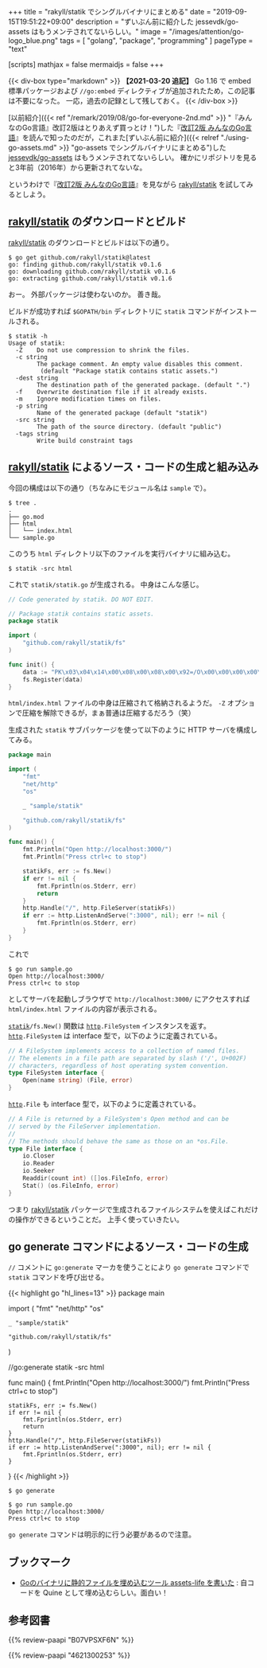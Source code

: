 +++
title = "rakyll/statik でシングルバイナリにまとめる"
date =  "2019-09-15T19:51:22+09:00"
description = "ずいぶん前に紹介した jessevdk/go-assets はもうメンテされてないらしい。"
image = "/images/attention/go-logo_blue.png"
tags = [ "golang", "package", "programming" ]
pageType = "text"

[scripts]
  mathjax = false
  mermaidjs = false
+++

{{< div-box type="markdown" >}}
**【2021-03-20 追記】**
Go 1.16 で embed 標準パッケージおよび `//go:embed` ディレクティブが追加されたため，この記事は不要になった。
一応，過去の記録として残しておく。
{{< /div-box >}}

[以前紹介]({{< ref "/remark/2019/08/go-for-everyone-2nd.md" >}} "『みんなのGo言語』改訂2版はとりあえず買っとけ！")した『[改訂2版 みんなのGo言語]』を読んで知ったのだが，これまた[ずいぶん前に紹介]({{< relref "./using-go-assets.md" >}} "go-assets でシングルバイナリにまとめる")した [jessevdk/go-assets] はもうメンテされてないらしい。
確かにリポジトリを見ると3年前（2016年）から更新されてないな。

というわけで『[改訂2版 みんなのGo言語]』を見ながら [rakyll/statik] を試してみるとしよう。

## [rakyll/statik] のダウンロードとビルド

[rakyll/statik] のダウンロードとビルドは以下の通り。

```text
$ go get github.com/rakyll/statik@latest
go: finding github.com/rakyll/statik v0.1.6
go: downloading github.com/rakyll/statik v0.1.6
go: extracting github.com/rakyll/statik v0.1.6
```

おー。
外部パッケージは使わないのか。
善き哉。

ビルドが成功すれば `$GOPATH/bin` ディレクトリに `statik` コマンドがインストールされる。

```text
$ statik -h
Usage of statik:
  -Z	Do not use compression to shrink the files.
  -c string
    	The package comment. An empty value disables this comment.
    	 (default "Package statik contains static assets.")
  -dest string
    	The destination path of the generated package. (default ".")
  -f	Overwrite destination file if it already exists.
  -m	Ignore modification times on files.
  -p string
    	Name of the generated package (default "statik")
  -src string
    	The path of the source directory. (default "public")
  -tags string
    	Write build constraint tags
```

## [rakyll/statik] によるソース・コードの生成と組み込み

今回の構成は以下の通り（ちなみにモジュール名は `sample` で）。

```text
$ tree .
.
├── go.mod
├── html
│   └── index.html
└── sample.go
```

このうち `html` ディレクトリ以下のファイルを実行バイナリに組み込む。

```text
$ statik -src html
```

これで `statik/statik.go` が生成される。
中身はこんな感じ。

```go
// Code generated by statik. DO NOT EDIT.

// Package statik contains static assets.
package statik

import (
	"github.com/rakyll/statik/fs"
)

func init() {
	data := "PK\x03\x04\x14\x00\x08\x00\x08\x00\x92=/O\x00\x00\x00\x00\x00\x00\x00\x00\x00\x00\x00\x00\n\x00	\x00index.htmlUT\x05\x00\x01\xe5\xeb}]\\\x8e1\xcb\xc2@\x0c@\xe7\xaf\xbf\xe2z\xf3W\x8a\x9bC\xae\x8b\nn:\x08\xe2\x18\xef\"\x0d\xa4w\xa5\x8d-\xfe{i\x0f\x1d\x9cB^\x1e\xe1A\xb9?\xed.\xb7\xf3\xc1\xb4\xdaIS\xc0g\x10\x86\xa6\xf8\x83\x8e\x14\x8doq\x18I\x9d}\xea\xa3\xda\xda/\x8f\xd8\x91\xb3\x13\xd3\xdc\xa7A\xad\xf1)*Euv\xe6\xa0\xad\x0b4\xb1\xa7j]\xfe\x0dGVF\xa9F\x8fBn\xb3~QV\xa1\xe6H\"\xc9\\\xd3 \xa1\x84:\xb3\x02\xea\x9c\x00\xf7\x14^\x8b\xdb\xffx\xfd\xe2\xe4#\xd4k\xf5;\x00\x00\xff\xffPK\x07\x08\x13\xf25U\x97\x00\x00\x00\xcc\x00\x00\x00PK\x01\x02\x14\x03\x14\x00\x08\x00\x08\x00\x92=/O\x13\xf25U\x97\x00\x00\x00\xcc\x00\x00\x00\n\x00	\x00\x00\x00\x00\x00\x00\x00\x00\x00\xa4\x81\x00\x00\x00\x00index.htmlUT\x05\x00\x01\xe5\xeb}]PK\x05\x06\x00\x00\x00\x00\x01\x00\x01\x00A\x00\x00\x00\xd8\x00\x00\x00\x00\x00"
	fs.Register(data)
}
```

`html/index.html` ファイルの中身は圧縮されて格納されるようだ。
`-Z` オプションで圧縮を解除できるが，まぁ普通は圧縮するだろう（笑）

生成された `statik` サブパッケージを使って以下のように HTTP サーバを構成してみる。

```go
package main

import (
	"fmt"
	"net/http"
	"os"

	_ "sample/statik"

	"github.com/rakyll/statik/fs"
)

func main() {
	fmt.Println("Open http://localhost:3000/")
	fmt.Println("Press ctrl+c to stop")

	statikFs, err := fs.New()
	if err != nil {
		fmt.Fprintln(os.Stderr, err)
		return
	}
	http.Handle("/", http.FileServer(statikFs))
	if err := http.ListenAndServe(":3000", nil); err != nil {
		fmt.Fprintln(os.Stderr, err)
	}
}
```

これで

```text
$ go run sample.go 
Open http://localhost:3000/
Press ctrl+c to stop
```

としてサーバを起動しブラウザで `http://localhost:3000/` にアクセスすれば `html/index.html` ファイルの内容が表示される。

[`statik`]`/fs.New()` 関数は [`http`]`.FileSystem` インスタンスを返す。 
[`http`]`.FileSystem` は interface 型で，以下のように定義されている。

```go
// A FileSystem implements access to a collection of named files.
// The elements in a file path are separated by slash ('/', U+002F)
// characters, regardless of host operating system convention.
type FileSystem interface {
	Open(name string) (File, error)
}
```

[`http`]`.File` も interface 型で，以下のように定義されている。

```go
// A File is returned by a FileSystem's Open method and can be
// served by the FileServer implementation.
//
// The methods should behave the same as those on an *os.File.
type File interface {
	io.Closer
	io.Reader
	io.Seeker
	Readdir(count int) ([]os.FileInfo, error)
	Stat() (os.FileInfo, error)
}
```

つまり [rakyll/statik] パッケージで生成されるファイルシステムを使えばこれだけの操作ができるということだ。
上手く使っていきたい。

## go generate コマンドによるソース・コードの生成

 `//` コメントに `go:generate` マーカを使うことにより `go generate` コマンドで `statik` コマンドを呼び出せる。

 {{< highlight go "hl_lines=13" >}}
 package main

 import (
 	"fmt"
 	"net/http"
 	"os"

 	_ "sample/statik"

 	"github.com/rakyll/statik/fs"
 )

 //go:generate statik -src html

 func main() {
 	fmt.Println("Open http://localhost:3000/")
 	fmt.Println("Press ctrl+c to stop")

 	statikFs, err := fs.New()
 	if err != nil {
 		fmt.Fprintln(os.Stderr, err)
 		return
 	}
 	http.Handle("/", http.FileServer(statikFs))
 	if err := http.ListenAndServe(":3000", nil); err != nil {
 		fmt.Fprintln(os.Stderr, err)
 	}
 }
 {{< /highlight >}}

```text
$ go generate

$ go run sample.go 
Open http://localhost:3000/
Press ctrl+c to stop
```

`go generate` コマンドは明示的に行う必要があるので注意。

## ブックマーク

- [Goのバイナリに静的ファイルを埋め込むツール assets-life を書いた](https://shogo82148.github.io/blog/2019/07/24/assets-life/) : 自コードを Quine として埋め込むらしい。面白い！

[Go]: https://golang.org/ "The Go Programming Language"
[Go 言語]: https://golang.org/ "The Go Programming Language"
[改訂2版 みんなのGo言語]: https://www.amazon.co.jp/exec/obidos/ASIN/B07VPSXF6N/baldandersinf-22/
[jessevdk/go-assets]: https://github.com/jessevdk/go-assets "jessevdk/go-assets: Simple embedding of assets in go"
[rakyll/statik]: https://github.com/rakyll/statik "rakyll/statik: Embed files into a Go executable"
[`statik`]: https://github.com/rakyll/statik "rakyll/statik: Embed files into a Go executable"
[`http`]: https://golang.org/pkg/net/http/ "http - The Go Programming Language"

## 参考図書

{{% review-paapi "B07VPSXF6N" %}} <!-- 改訂2版 みんなのGo言語 -->

{{% review-paapi "4621300253" %}} <!-- プログラミング言語Go -->
